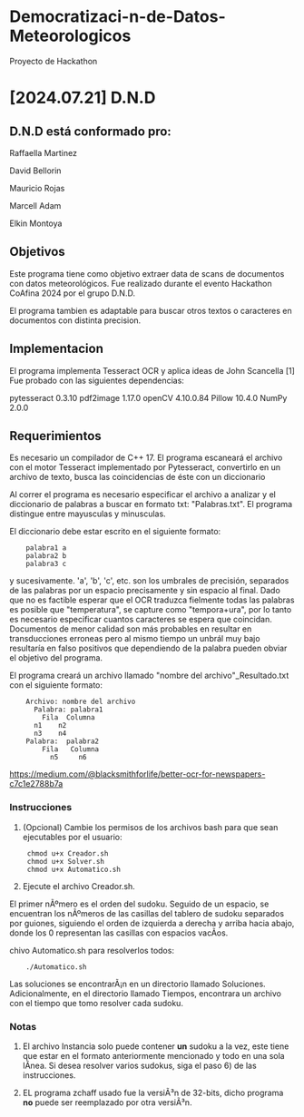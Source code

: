 # Democratizaci-n-de-Datos-Meteorologicos
Proyecto de Hackathon
#  [2024.07.21]	D.N.D
##	D.N.D está conformado pro:
Raffaella Martinez

David Bellorin

Mauricio Rojas

Marcell Adam

Elkin Montoya
##	Objetivos
Este programa tiene como objetivo extraer data de scans de documentos con datos meteorológicos. Fue realizado durante el evento Hackathon CoAfina 2024 por el grupo D.N.D.



El programa tambien es adaptable para buscar otros textos o caracteres en documentos con distinta precision.

##	Implementacion
El programa implementa Tesseract OCR y aplica ideas de John Scancella [1]
Fue probado con las siguientes dependencias:

  pytesseract  0.3.10 
  pdf2image    1.17.0 
  openCV       4.10.0.84 
  Pillow       10.4.0 
  NumPy        2.0.0
	
##	Requerimientos
Es necesario un compilador de C++ 17. El programa escaneará el archivo con el motor Tesseract implementado por Pytesseract, convertirlo en un archivo de texto, busca las coincidencias de éste con un diccionario 

Al correr el programa es necesario especificar el archivo a analizar y el diccionario de palabras a buscar en formato txt: "Palabras.txt". El programa distingue entre mayusculas y minusculas.

El diccionario debe estar escrito en el siguiente formato:

		palabra1 a
		palabra2 b
		palabra3 c
  
y sucesivamente. 'a', 'b', 'c', etc. son los umbrales de precisión, separados de las palabras por un espacio precisamente y sin espacio al final. Dado que no es factible esperar que el OCR traduzca fielmente todas las palabras es posible que "temperatura", se capture como "tempora+ura", por lo tanto es necesario especificar cuantos caracteres se espera que coincidan. Documentos de menor calidad son más probables en resultar en transducciones erroneas pero al mismo tiempo un unbrál muy bajo resultaría en falso positivos que dependiendo de la palabra pueden obviar el objetivo del programa. 

El programa creará un archivo llamado "nombre del archivo"_Resultado.txt con el siguiente formato:

		Archivo: nombre del archivo
		  Palabra: palabra1
		    Fila  Columna
          n1    n2
          n3    n4
  		Palabra:  palabra2
		    Fila   Columna
		      n5     n6   
</requerimientos>

https://medium.com/@blacksmithforlife/better-ocr-for-newspapers-c7c1e2788b7a



### Instrucciones
1) (Opcional) Cambie los permisos de los archivos bash para que sean ejecutables por el usuario:

		chmod u+x Creador.sh
		chmod u+x Solver.sh
		chmod u+x Automatico.sh

2) Ejecute el archivo Creador.sh.

	

El primer nÃºmero es el orden del sudoku. Seguido de un espacio, se encuentran los nÃºmeros de las casillas del tablero de sudoku separados por guiones, siguiendo el orden de izquierda a derecha y arriba hacia abajo, donde los 0 representan las casillas con espacios vacÃ­os.

chivo Automatico.sh para resolverlos todos: 

		./Automatico.sh

Las soluciones se encontrarÃ¡n en un directorio llamado Soluciones. Adicionalmente, en el directorio llamado Tiempos, encontrara un archivo con el tiempo que tomo resolver cada sudoku.
### Notas
1) El archivo Instancia solo puede contener **un** sudoku a la vez, este tiene que estar en el formato anteriormente mencionado y todo en una sola lÃ­nea. Si desea resolver varios sudokus, siga el paso 6) de las instrucciones.

2) EL programa zchaff usado fue la versiÃ³n de 32-bits, dicho programa **no** puede ser reemplazado por otra versiÃ³n.
